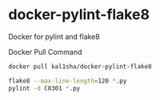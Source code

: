 # docker-pylint-flake8
Docker for pylint and flake8

Docker Pull Command
```bash
docker pull kal1sha/docker-pylint-flake8
```


```bash
flake8 --max-line-length=120 *.py
pylint -d C0301 *.py
```

